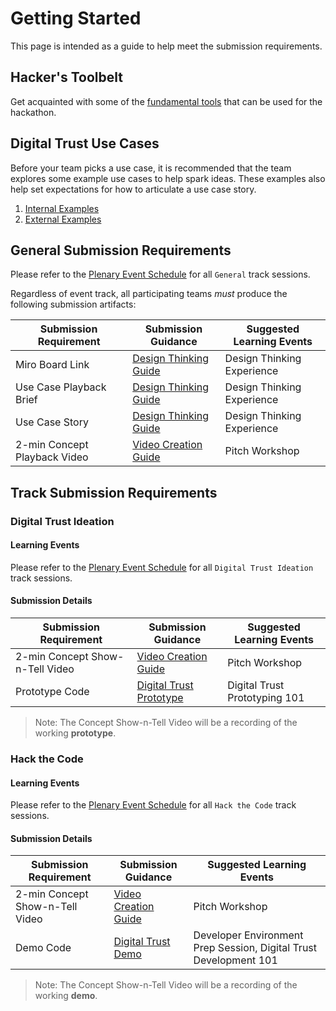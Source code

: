 # Getting Started 
This page is intended as a guide to help meet the submission requirements.

## Hacker's Toolbelt
Get acquainted with some of the [fundamental tools](./submission-guides/tools.md) that can be used for the hackathon.

## Digital Trust Use Cases
Before your team picks a use case, it is recommended that the team explores some example use cases to help spark ideas. These examples also help set expectations for how to articulate a use case story.  

1. [Internal Examples](https://github.discoverfinancial.com/tech-academy-org/digital-trust-wg/wiki/Digital-Trust-Use-Cases#activities)
2. [External Examples](https://github.discoverfinancial.com/tech-academy-org/digital-trust-wg/wiki/Sample-External-Use-Cases)

## General Submission Requirements 

Please refer to the [Plenary Event Schedule](https://dta.discoverfinancial.com/communities/runway-t22-3/event-sched) for all `General` track sessions.

Regardless of event track, all participating teams *must* produce the following submission artifacts:

| Submission Requirement| Submission Guidance  | Suggested Learning Events |
| --- | --- | --- |
| Miro Board Link |[Design Thinking Guide](./submission-guides/design-thinking-artifacts.md) | Design Thinking Experience |
| Use Case Playback Brief |[Design Thinking Guide](./submission-guides/design-thinking-artifacts.md) | Design Thinking Experience |
| Use Case Story | [Design Thinking Guide](./submission-guides/design-thinking-artifacts.md) | Design Thinking Experience |
| 2-min Concept Playback Video | [Video Creation Guide](./submission-guides/video-creation-guide.md)| Pitch Workshop |

## Track Submission Requirements 

### Digital Trust Ideation
#### Learning Events
 
Please refer to the [Plenary Event Schedule](https://dta.discoverfinancial.com/communities/runway-t22-3/event-sched) for all `Digital Trust Ideation` track sessions. 
 
#### Submission Details
| Submission Requirement| Submission Guidance  | Suggested Learning Events |
| --- | --- | --- |
| 2-min Concept Show-n-Tell Video| [Video Creation Guide](./submission-guides/video-creation-guide.md)|  Pitch Workshop |
| Prototype Code | [Digital Trust Prototype](./track/dti/README.md)|  Digital Trust Prototyping 101  |

>Note: The Concept Show-n-Tell Video will be a recording of the working **prototype**. 
 
### Hack the Code
#### Learning Events
 
Please refer to the [Plenary Event Schedule](https://dta.discoverfinancial.com/communities/runway-t22-3/event-sched) for all `Hack the Code` track sessions. 
 
#### Submission Details
| Submission Requirement| Submission Guidance  | Suggested Learning Events |
| --- | --- | --- |
| 2-min Concept Show-n-Tell Video | [Video Creation Guide](./submission-guides/video-creation-guide.md)|  Pitch Workshop |
| Demo Code | [Digital Trust Demo](./track/htc/README.md)|  Developer Environment Prep Session, Digital Trust Development 101  |

>Note: The Concept Show-n-Tell Video will be a recording of the working **demo**. 